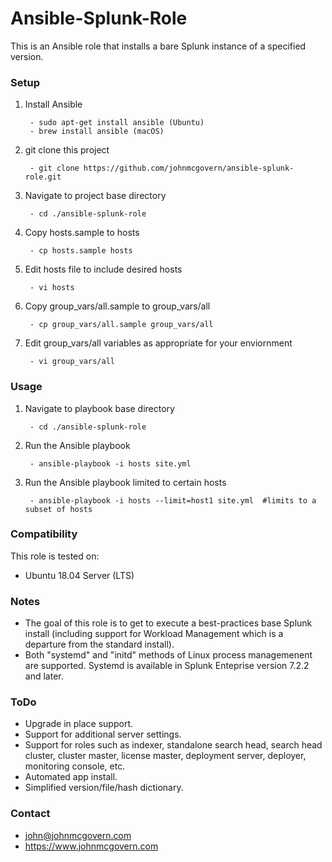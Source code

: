 # Ansible-Splunk-Role

This is an Ansible role that installs a bare Splunk instance of a specified version.


### Setup

1. Install Ansible
 
		- sudo apt-get install ansible (Ubuntu) 
		- brew install ansible (macOS)

2. git clone this project

		- git clone https://github.com/johnmcgovern/ansible-splunk-role.git	
	
3. Navigate to project base directory

		- cd ./ansible-splunk-role		

4. Copy hosts.sample to hosts

		- cp hosts.sample hosts

5. Edit hosts file to include desired hosts

		- vi hosts
	
6. Copy group_vars/all.sample to group_vars/all

		- cp group_vars/all.sample group_vars/all

7. Edit group_vars/all variables as appropriate for your enviornment

		- vi group_vars/all


### Usage
	
1. Navigate to playbook base directory

		- cd ./ansible-splunk-role
	
2. Run the Ansible playbook

		- ansible-playbook -i hosts site.yml
	
3. Run the Ansible playbook limited to certain hosts

		- ansible-playbook -i hosts --limit=host1 site.yml  #limits to a subset of hosts


### Compatibility

This role is tested on:

- Ubuntu 18.04 Server (LTS)


### Notes

- The goal of this role is to get to execute a best-practices base Splunk install (including support for Workload Management which is a departure from the standard install).
- Both "systemd" and "initd" methods of Linux process managemenent are supported. Systemd is available in Splunk Enteprise version 7.2.2 and later.


### ToDo

- Upgrade in place support.
- Support for additional server settings.
- Support for roles such as indexer, standalone search head, search head cluster, cluster master, license master, deployment server, deployer, monitoring console, etc.
- Automated app install.
- Simplified version/file/hash dictionary.


### Contact

- john@johnmcgovern.com
- https://www.johnmcgovern.com
